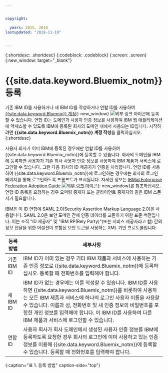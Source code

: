 ```yaml
---


copyright:

  years: 2015, 2018
lastupdated: "2018-11-19"


---
```


{:shortdesc: .shortdesc}
{:codeblock: .codeblock}
{:screen: .screen}
{:new_window: target="_blank"}


# {{site.data.keyword.Bluemix_notm}} 등록

기존 IBM ID를 사용하거나 새 IBM ID를 작성하거나 연합 ID를 사용하여 [{{site.data.keyword.Bluemix}} 계정](https://cloud.ibm.com){: new_window} ![외부 링크 아이콘](../icons/launch-glyph.svg "외부 링크 아이콘")에 등록할 수 있습니다. 연합 ID는 도메인과 사용자 인증 정보를 사용하여 IBM 웹 애플리케이션에 액세스할 수 있도록 IBM에 등록된 회사의 도메인 내에서 사용되는 ID입니다. 시작하려면 **{{site.data.keyword.Bluemix_notm}} 계정 작성**을 클릭하십시오.
{:shortdesc}

사용자 회사가 이미 IBM에 등록된 경우에만 연합 ID를 사용하여 {{site.data.keyword.Bluemix_notm}}에 등록할 수 있습니다. 회사의 도메인을 IBM에 등록하면 사용자가 기존 회사 사용자 인증 정보를 사용하여 IBM 제품과 서비스에 로그인할 수 있습니다. 그런 다음 회사의 ID 제공자가 인증을 처리합니다. 연합 ID를 사용하여 {{site.data.keyword.Bluemix_notm}}에 로그인하는 경우에는 회사의 로그인 페이지를 통해 로그인하도록 프롬프트가 표시됩니다. 
자세한 정보는 [IBMid Enterprise Federation Adoption Guide ![외부 링크 아이콘](../icons/launch-glyph.svg)](https://ibm.box.com/v/IBMid-Federation-Guide){: new_window}를 참조하십시오. 연합 ID 등록을 요청하는 경우 오퍼링 중재자 또는 클라이언트 중재자와 같은 IBM 스폰서가 필요합니다.

IBM은 이 ID 연합에 SAML 2.0(Security Assertion Markup Language 2.0)을 사용합니다. SAML 2.0은 보안 도메인 간에 인증 데이터를 교환하기 위한 표준 버전입니다. 이는 조직 "ID 제공자" 및 "IBM RP(Rely Party)"(또는 서비스 제공자라고 함) 간의 정보 전달을 위한 어설션이 포함된 보안 토큰을 사용하는 XML 기반 프로토콜입니다. 

|등록 방법 |세부사항 |    
|-----------------|---------|
|기존 IBM ID |IBM ID가 이미 있는 경우 기타 IBM 제품과 서비스에 사용하는 기존 인증 정보로 {{site.data.keyword.Bluemix_notm}}에 등록하십시오. 등록할 때 전화번호를 입력해야 합니다. |
|새 IBM ID |IBM ID가 없는 경우에는 이를 작성할 수 있습니다. IBM ID를 사용하면 {{site.data.keyword.Bluemix_notm}}를 비롯하여 사용하는 모든 IBM 제품과 서비스에 하나의 로그인 사용자 이름을 사용할 수 있습니다. 이름과 성, 전화번호 및 새 인증 정보의 비밀번호를 포함한 개인 정보를 입력해야 합니다. 이 IBM ID를 사용하여 다른 IBM 제품과 서비스에 로그인할 수 있습니다.  |
|연합 ID |사용자 회사가 회사 도메인에서 생성된 사용자 인증 정보를 IBM에 등록하도록 요청한 경우 회사의 로그인에 이미 사용하고 있는 인증 정보를 이용해 {{site.data.keyword.Bluemix_notm}}에 등록할 수 있습니다. 등록할 때 전화번호를 입력해야 합니다. |
{:caption="표 1. 등록 방법" caption-side="top"}
